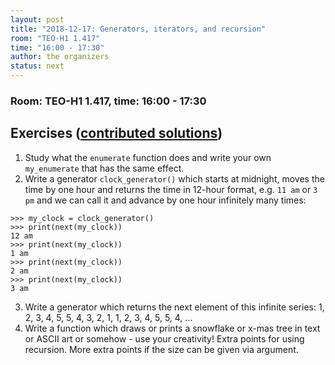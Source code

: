 ```yaml
---
layout: post
title: "2018-12-17: Generators, iterators, and recursion"
room: "TEO-H1 1.417"
time: "16:00 - 17:30"
author: the organizers
status: next
---
```


### Room: TEO-H1 1.417, time: 16:00 - 17:30

## Exercises ([contributed solutions](https://github.com/uit-no/python-open-mike/tree/gh-pages/solutions/3))

1. Study what the `enumerate` function does and write your own `my_enumerate` that has the same effect.
2. Write a generator `clock_generator()` which starts at midnight, moves the time by one hour and returns the time in 12-hour format,
   e.g. `11 am` or `3 pm` and we can call it and advance by one hour infinitely many times:
```
>>> my_clock = clock_generator()
>>> print(next(my_clock))
12 am
>>> print(next(my_clock))
1 am
>>> print(next(my_clock))
2 am
>>> print(next(my_clock))
3 am
```
3. Write a generator which returns the next element of this infinite series: 1, 2, 3, 4, 5, 5, 4, 3, 2, 1, 1, 2, 3, 4, 5, 5, 4, ...
4. Write a function which draws or prints a snowflake or x-mas tree in text or ASCII art or somehow - use your creativity! Extra points for using recursion.
   More extra points if the size can be given via argument.
